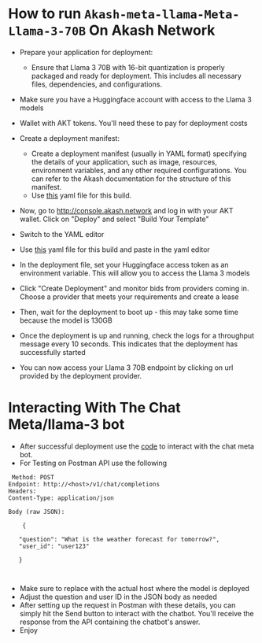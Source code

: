 # How to run `Akash-meta-llama-Meta-Llama-3-70B` On Akash Network
- Prepare your application for deployment:

    - Ensure that Llama 3 70B with 16-bit quantization is properly packaged and ready for deployment. This includes all necessary files, dependencies, and configurations.

- Make sure you have a Huggingface account with access to the Llama 3 models
- Wallet with AKT tokens. You'll need these to pay for deployment  costs     

- Create a deployment manifest:

   - Create a deployment manifest (usually in YAML format) specifying the details of your application, such as image, resources, environment variables, and any other required configurations. You can refer to the 
      Akash documentation for the structure of this manifest.
   - Use [this](https://github.com/Firewallg/Akash-meta-llama-Meta-Llama-3-70B-Instruct/blob/main/yaml.yaml) yaml file for this build.

- Now, go to http://console.akash.network and log in with your AKT wallet.  Click on "Deploy" and select "Build Your Template"
- Switch to the YAML editor
- Use [this](https://github.com/Firewallg/Akash-meta-llama-Meta-Llama-3-70B-Instruct/blob/main/yaml.yaml) yaml file for this build and paste in the yaml editor
- In the deployment file, set your Huggingface access token as an  environment variable. This will allow you to access the Llama 3 models
- Click "Create Deployment" and monitor bids from providers coming  in. Choose a provider that meets your requirements and create a lease
- Then, wait for the deployment to boot up - this may take some time because the model is 130GB
- Once the deployment is up and running, check the logs for a  throughput message every 10 seconds. This indicates that the deployment  has successfully started
- You can now access your Llama 3 70B endpoint  by clicking on url  provided by the deployment provider.
     
# Interacting With The Chat Meta/llama-3 bot

- After successful deployment use the [code]() to interact with the chat meta bot.
- For Testing on Postman API use the following
 ```
  Method: POST
Endpoint: http://<host>/v1/chat/completions
Headers:
Content-Type: application/json

Body (raw JSON):
      
     {

    "question": "What is the weather forecast for tomorrow?",
    "user_id": "user123"

    }

      
  ```
- Make sure to replace <host> with the actual host where the model is deployed
- Adjust the question and user ID in the JSON body as needed
- After setting up the request in Postman with these details, you can simply hit the Send button to interact with the chatbot. You'll receive the response from the API containing the chatbot's answer.
- Enjoy 


